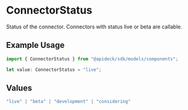 # ConnectorStatus

Status of the connector. Connectors with status live or beta are callable.

## Example Usage

```typescript
import { ConnectorStatus } from "@apideck/sdk/models/components";

let value: ConnectorStatus = "live";
```

## Values

```typescript
"live" | "beta" | "development" | "considering"
```